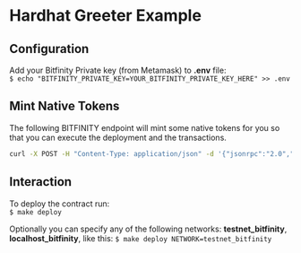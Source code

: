 # Hardhat Greeter Example

## Configuration

Add your Bitfinity Private key (from Metamask) to __.env__ file: <br/>
`$ echo "BITFINITY_PRIVATE_KEY=YOUR_BITFINITY_PRIVATE_KEY_HERE" >> .env`

## Mint Native Tokens

The following BITFINITY endpoint will mint some native tokens for you so that you can execute the deployment and the transactions.

```bash
curl -X POST -H "Content-Type: application/json" -d '{"jsonrpc":"2.0","method":"ic_mintEVMToken","params":["YOUR_ADDRESS", "AMOUNT_IN_HEX"],"id":1}' https://testnet.bitfinity.network
```

## Interaction

To deploy the contract run: <br/>
`$ make deploy`

Optionally you can specify any of the following networks: __testnet_bitfinity__, __localhost_bitfinity__, like this:
`$ make deploy NETWORK=testnet_bitfinity`
